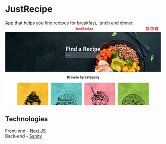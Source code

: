 # JustRecipe
App that helps you find recipes for breakfast, lunch and dinner.
<img src="https://github.com/vasyldubno/food_hub-client/blob/main/screenshot.png" />

## Technologies
Front-end - [Next.JS](https://nextjs.org)  
Back-end - [Sanity](https://www.sanity.io)


